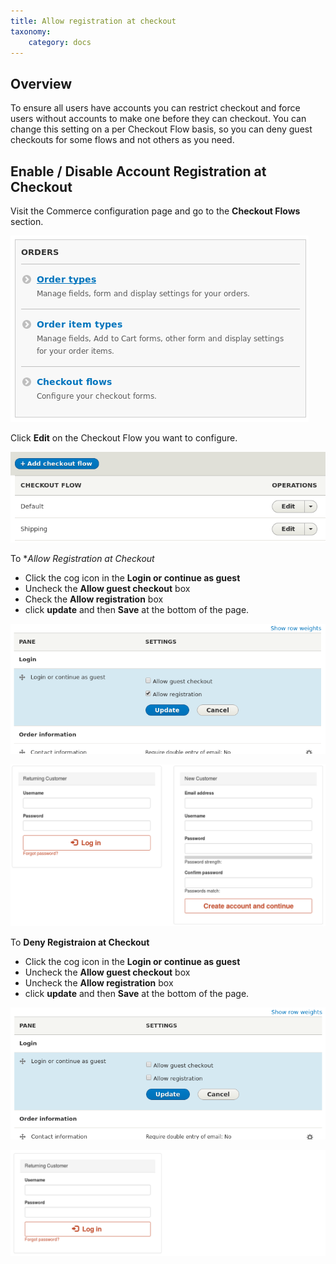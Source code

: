 ```yaml
---
title: Allow registration at checkout
taxonomy:
    category: docs
---
```


## Overview
To ensure all users have accounts you can restrict checkout and force users without accounts to make one before they can checkout. You can change this setting on a per Checkout Flow basis, so you can deny guest checkouts for some flows and not others as you need.

## Enable / Disable Account Registration at Checkout

Visit the Commerce configuration page and go to the **Checkout Flows** section.

![Select Checkout Flows](commerce2-order-configuration.png)


Click **Edit** on the Checkout Flow you want to configure.

![Select Checkout Flow](commerce2-checkout-flows.png)


To **Allow Registration at Checkout*
 - Click the cog icon in the **Login or continue as guest**
 - Uncheck the **Allow guest checkout** box
 - Check the **Allow registration** box
 - click **update** and then **Save** at the bottom of the page.
 
![Check the Allow box](commerce2-checkout-allow-registration-admin.png)

![Allow box checked user view](commerce2-checkout-allow-registration-bootstrap.png)

To **Deny Registraion at Checkout**
 - Click the cog icon in the **Login or continue as guest**
 - Uncheck the **Allow guest checkout** box
 - Uncheck the **Allow registration** box
 - click **update** and then **Save** at the bottom of the page.

![Uncheck the Allow box](commerce2-checkout-no-guest-no-registration-admin.png)

![Allow box unchecked user view](commerce2-checkout-no-guest-no-registration-bootstrap.png)
